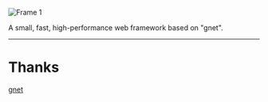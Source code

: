 ![Frame 1](https://github.com/Go-FastResponse/FastResponse/assets/92655031/f7c68680-1db6-4a10-b133-f5d148871009)
<p align="centre">A small, fast, high-performance web framework based on "gnet".</p>

---

# Thanks
[gnet](https://gnet.host)
